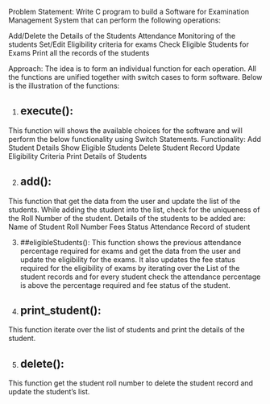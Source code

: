 Problem Statement: 
Write C program to build a Software for Examination Management System that can perform the following operations: 
 
Add/Delete the Details of the Students
Attendance Monitoring of the students
Set/Edit Eligibility criteria for exams
Check Eligible Students for Exams
Print all the records of the students

Approach: The idea is to form an individual function for each operation. All the functions are unified together with switch cases to form software. Below is the illustration of the functions: 
 

1. ## execute(): 
This function will shows the available choices for the software and will perform the below functionality using Switch Statements. 
Functionality: 
Add Student Details
Show Eligible Students
Delete Student Record
Update Eligibility Criteria
Print Details of Students

2. ## add(): 
This function that get the data from the user and update the list of the students. While adding the student into the list, check for the uniqueness of the Roll Number of the student. Details of the students to be added are: 
Name of Student
Roll Number
Fees Status
Attendance Record of student

3. ##eligibleStudents(): 
This function shows the previous attendance percentage required for exams and get the data from the user and update the eligibility for the exams. It also updates the fee status required for the eligibility of exams by iterating over the List of the student records and for every student check the attendance percentage is above the percentage required and fee status of the student. 
 
4. ## print_student(): 
This function iterate over the list of students and print the details of the student. 
 
5. ## delete(): 
This function get the student roll number to delete the student record and update the student’s list. 